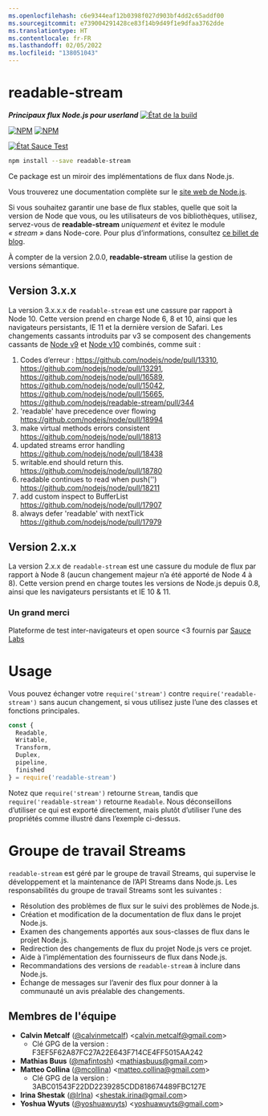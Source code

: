```yaml
---
ms.openlocfilehash: c6e9344eaf12b0398f027d903bf4dd2c65addf00
ms.sourcegitcommit: e739004291428ce83f14b9d49f1e9dfaa3762dde
ms.translationtype: HT
ms.contentlocale: fr-FR
ms.lasthandoff: 02/05/2022
ms.locfileid: "138051043"
---
```

# <a name="readable-stream"></a>readable-stream

***Principaux flux Node.js pour userland*** [![État de la build](https://travis-ci.com/nodejs/readable-stream.svg?branch=master)](https://travis-ci.com/nodejs/readable-stream)


[![NPM](https://nodei.co/npm/readable-stream.png?downloads=true&downloadRank=true)](https://nodei.co/npm/readable-stream/)
[![NPM](https://nodei.co/npm-dl/readable-stream.png?&months=6&height=3)](https://nodei.co/npm/readable-stream/)


[![État Sauce Test](https://saucelabs.com/browser-matrix/readabe-stream.svg)](https://saucelabs.com/u/readabe-stream)

```bash
npm install --save readable-stream
```

Ce package est un miroir des implémentations de flux dans Node.js.

Vous trouverez une documentation complète sur le [site web de Node.js](https://nodejs.org/dist/v10.19.0/docs/api/stream.html).

Si vous souhaitez garantir une base de flux stables, quelle que soit la version de Node que vous, ou les utilisateurs de vos bibliothèques, utilisez, servez-vous de **readable-stream** *uniquement* et évitez le module *« stream »* dans Node-core. Pour plus d’informations, consultez [ce billet de blog](http://r.va.gg/2014/06/why-i-dont-use-nodes-core-stream-module.html).

À compter de la version 2.0.0, **readable-stream** utilise la gestion de versions sémantique.

## <a name="version-3xx"></a>Version 3.x.x

La version 3.x.x.x de `readable-stream` est une cassure par rapport à Node 10. Cette version prend en charge Node 6, 8 et 10, ainsi que les navigateurs persistants, IE 11 et la dernière version de Safari. Les changements cassants introduits par v3 se composent des changements cassants de [Node v9](https://nodejs.org/en/blog/release/v9.0.0/) et [Node v10](https://nodejs.org/en/blog/release/v10.0.0/) combinés, comme suit :

1. Codes d’erreur : https://github.com/nodejs/node/pull/13310, https://github.com/nodejs/node/pull/13291, https://github.com/nodejs/node/pull/16589, https://github.com/nodejs/node/pull/15042, https://github.com/nodejs/node/pull/15665, https://github.com/nodejs/readable-stream/pull/344
2. 'readable' have precedence over flowing https://github.com/nodejs/node/pull/18994
3. make virtual methods errors consistent https://github.com/nodejs/node/pull/18813
4. updated streams error handling https://github.com/nodejs/node/pull/18438
5. writable.end should return this.
   https://github.com/nodejs/node/pull/18780
6. readable continues to read when push('') https://github.com/nodejs/node/pull/18211
7. add custom inspect to BufferList https://github.com/nodejs/node/pull/17907
8. always defer 'readable' with nextTick https://github.com/nodejs/node/pull/17979

## <a name="version-2xx"></a>Version 2.x.x
La version 2.x.x de `readable-stream` est une cassure du module de flux par rapport à Node 8 (aucun changement majeur n’a été apporté de Node 4 à 8). Cette version prend en charge toutes les versions de Node.js depuis 0.8, ainsi que les navigateurs persistants et IE 10 & 11.

### <a name="big-thanks"></a>Un grand merci

Plateforme de test inter-navigateurs et open source <3 fournis par [Sauce Labs][sauce]

# <a name="usage"></a>Usage

Vous pouvez échanger votre `require('stream')` contre `require('readable-stream')` sans aucun changement, si vous utilisez juste l’une des classes et fonctions principales.

```js
const {
  Readable,
  Writable,
  Transform,
  Duplex,
  pipeline,
  finished
} = require('readable-stream')
````

Notez que `require('stream')` retourne `Stream`, tandis que `require('readable-stream')` retourne `Readable`. Nous déconseillons d’utiliser ce qui est exporté directement, mais plutôt d’utiliser l’une des propriétés comme illustré dans l’exemple ci-dessus.

# <a name="streams-working-group"></a>Groupe de travail Streams

`readable-stream` est géré par le groupe de travail Streams, qui supervise le développement et la maintenance de l’API Streams dans Node.js. Les responsabilités du groupe de travail Streams sont les suivantes :

* Résolution des problèmes de flux sur le suivi des problèmes de Node.js.
* Création et modification de la documentation de flux dans le projet Node.js.
* Examen des changements apportés aux sous-classes de flux dans le projet Node.js.
* Redirection des changements de flux du projet Node.js vers ce projet.
* Aide à l’implémentation des fournisseurs de flux dans Node.js.
* Recommandations des versions de `readable-stream` à inclure dans Node.js.
* Échange de messages sur l’avenir des flux pour donner à la communauté un avis préalable des changements.

<a name="members"></a>
## <a name="team-members"></a>Membres de l'équipe

* **Calvin Metcalf** ([@calvinmetcalf](https://github.com/calvinmetcalf)) &lt;calvin.metcalf@gmail.com&gt;
  - Clé GPG de la version : F3EF5F62A87FC27A22E643F714CE4FF5015AA242
* **Mathias Buus** ([@mafintosh](https://github.com/mafintosh)) &lt;mathiasbuus@gmail.com&gt;
* **Matteo Collina** ([@mcollina](https://github.com/mcollina)) &lt;matteo.collina@gmail.com&gt;
  - Clé GPG de la version : 3ABC01543F22DD2239285CDD818674489FBC127E
* **Irina Shestak** ([@lrlna](https://github.com/lrlna)) &lt;shestak.irina@gmail.com&gt;
* **Yoshua Wyuts** ([@yoshuawuyts](https://github.com/yoshuawuyts)) &lt;yoshuawuyts@gmail.com&gt;

[sauce]: https://saucelabs.com
